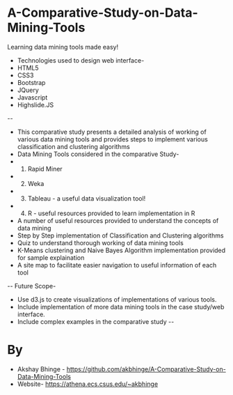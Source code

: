 # A-Comparative-Study-on-Data-Mining-Tools
Learning data mining tools made easy!

- Technologies used to design web interface-
- HTML5
- CSS3
- Bootstrap
- JQuery
- Javascript
- Highslide.JS

--

- This comparative study presents a detailed analysis of working of various data mining tools and provides steps to implement various classification and clustering algorithms
- Data Mining Tools considered in the comparative Study-
- 1. Rapid Miner
- 2. Weka
- 3. Tableau - a useful data visualization tool!
- 4. R - useful resources provided to learn implementation in R
- A number of useful resources provided to understand the concepts of data mining
- Step by Step implementation of Classification and Clustering algorithms 
- Quiz to understand thorough working of data mining tools
- K-Means clustering and Naive Bayes Algorithm implementation provided for sample explaination
- A site map to facilitate easier navigation to useful information of each tool

--
Future Scope-
- Use d3.js to create visualizations of implementations of various tools.
- Include implementation of more data mining tools in the case study/web interface.
- Include complex examples in the comparative study
--
# By
- Akshay Bhinge - https://github.com/akbhinge/A-Comparative-Study-on-Data-Mining-Tools
- Website- https://athena.ecs.csus.edu/~akbhinge

